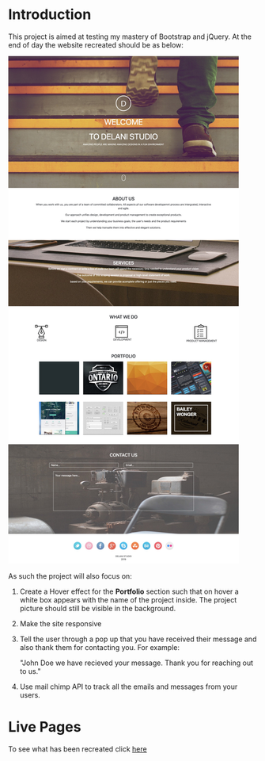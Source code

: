 # Introduction

This project is aimed at testing my mastery of Bootstrap and jQuery. At the end of day the website recreated should be as below:

![Our Website](studio.jpg)

As such the project will also focus on:
1. Create a Hover effect for the **Portfolio** section such that on hover a white box appears with the name of the project inside. The project picture should still be visible in the background. 
2. Make the site responsive
3. Tell the user through a pop up that you have received their message and also thank them for contacting you. For example:

    "John Doe we have recieved your message. Thank you for reaching out to us."

3. Use mail chimp API to track all the emails and messages from your users.

# Live Pages
To see what has been recreated click [here]()
